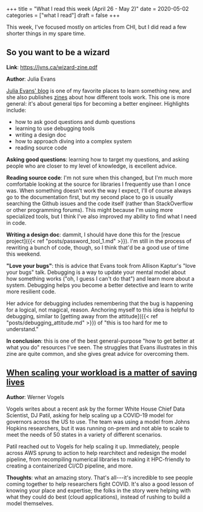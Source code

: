 +++
title = "What I read this week (April 26 - May 2)"
date = 2020-05-02
categories = ["what I read"]
draft = false
+++

This week, I've focused mostly on articles from CHI, but I did read a few shorter things in my spare time.

<!--more-->

## So you want to be a wizard
**Link**: https://jvns.ca/wizard-zine.pdf

**Author**: Julia Evans

[Julia Evans' blog](https://jvns.ca/) is one of my favorite places to learn something new, and she also publishes [zines](https://wizardzines.com/) about how different tools work. This one is more general: it's about general tips for becoming a better engineer. Highlights include:

 * how to ask good questions and dumb questions 
 * learning to use debugging tools
 * writing a design doc 
 * how to approach diving into a complex system
 * reading source code

**Asking good questions**: learning how to target my questions, and asking people who are closer to my level of knowledge, is excellent advice. 

**Reading source code**: I'm not sure when this changed, but I'm much more comfortable looking at the source for libraries I frequently use than I once was. When something doesn't work the way I expect, I'll of course always go to the documentation first, but my second place to go is usually searching the Github issues and the code itself (rather than StackOverflow or other programming forums). This might because I'm using more specialized tools, but I think I've also improved my ability to find what I need in code.

**Writing a design doc**: dammit, I should have done this for the [rescue project]({{< ref "posts/password_tool_1.md" >}}). I'm still in the process of rewriting a bunch of code, though, so I think that'd be a good use of time this weekend.

**"Love your bugs"**: this is advice that Evans took from Allison Kaptur's "love your bugs" talk. Debugging is a way to update your mental model about how something works ("oh, I guess I can't do that") and learn more about a system. Debugging helps you become a better detective and learn to write more resilient code. 

Her advice for debugging includes remembering that the bug is happening for a logical, not magical, reason. Anchoring myself to this idea is helpful to debugging, similar to [getting away from the attitude]({{< ref "posts/debugging_attitude.md" >}}) of "this is too hard for me to understand."

**In conclusion**: this is one of the best general-purpose "how to get better at what you do" resources I've seen. The struggles that Evans illustrates in this zine are quite common, and she gives great advice for overcoming them.


## [When scaling your workload is a matter of saving lives](https://www.allthingsdistributed.com/2020/04/scaling-covid19-model.html)
**Author**: Werner Vogels

Vogels writes about a recent ask by the former White House Chief Data Scientist, DJ Patil, asking for help scaling up a COVID-19 model for governors across the US to use. The team was using a model from Johns Hopkins researchers, but it was running on-prem and not able to scale to meet the needs of 50 states in a variety of different scenarios.

Patil reached out to Vogels for help scaling it up. Immediately, people across AWS sprung to action to help rearchitect and redesign the model pipeline, from recompiling numerical libraries to making it HPC-friendly to creating a containerized CI/CD pipeline, and more.

**Thoughts**: what an amazing story. That's all---it's incredible to see people coming together to help researchers fight COVID. It's also a good lesson of knowing your place and expertise; the folks in the story were helping with what they could do best (cloud applications), instead of rushing to build a model themselves.



